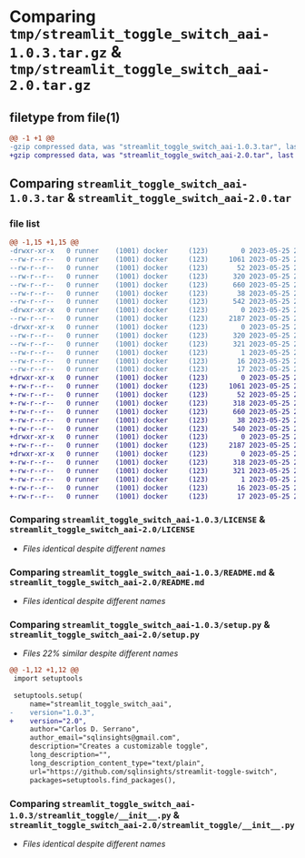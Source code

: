 # Comparing `tmp/streamlit_toggle_switch_aai-1.0.3.tar.gz` & `tmp/streamlit_toggle_switch_aai-2.0.tar.gz`

## filetype from file(1)

```diff
@@ -1 +1 @@
-gzip compressed data, was "streamlit_toggle_switch_aai-1.0.3.tar", last modified: Thu May 25 20:53:06 2023, max compression
+gzip compressed data, was "streamlit_toggle_switch_aai-2.0.tar", last modified: Thu May 25 21:01:58 2023, max compression
```

## Comparing `streamlit_toggle_switch_aai-1.0.3.tar` & `streamlit_toggle_switch_aai-2.0.tar`

### file list

```diff
@@ -1,15 +1,15 @@
-drwxr-xr-x   0 runner    (1001) docker     (123)        0 2023-05-25 20:53:06.410945 streamlit_toggle_switch_aai-1.0.3/
--rw-r--r--   0 runner    (1001) docker     (123)     1061 2023-05-25 20:52:57.000000 streamlit_toggle_switch_aai-1.0.3/LICENSE
--rw-r--r--   0 runner    (1001) docker     (123)       52 2023-05-25 20:52:57.000000 streamlit_toggle_switch_aai-1.0.3/MANIFEST.in
--rw-r--r--   0 runner    (1001) docker     (123)      320 2023-05-25 20:53:06.410945 streamlit_toggle_switch_aai-1.0.3/PKG-INFO
--rw-r--r--   0 runner    (1001) docker     (123)      660 2023-05-25 20:52:57.000000 streamlit_toggle_switch_aai-1.0.3/README.md
--rw-r--r--   0 runner    (1001) docker     (123)       38 2023-05-25 20:53:06.410945 streamlit_toggle_switch_aai-1.0.3/setup.cfg
--rw-r--r--   0 runner    (1001) docker     (123)      542 2023-05-25 20:52:57.000000 streamlit_toggle_switch_aai-1.0.3/setup.py
-drwxr-xr-x   0 runner    (1001) docker     (123)        0 2023-05-25 20:53:06.410945 streamlit_toggle_switch_aai-1.0.3/streamlit_toggle/
--rw-r--r--   0 runner    (1001) docker     (123)     2187 2023-05-25 20:52:57.000000 streamlit_toggle_switch_aai-1.0.3/streamlit_toggle/__init__.py
-drwxr-xr-x   0 runner    (1001) docker     (123)        0 2023-05-25 20:53:06.410945 streamlit_toggle_switch_aai-1.0.3/streamlit_toggle_switch_aai.egg-info/
--rw-r--r--   0 runner    (1001) docker     (123)      320 2023-05-25 20:53:06.000000 streamlit_toggle_switch_aai-1.0.3/streamlit_toggle_switch_aai.egg-info/PKG-INFO
--rw-r--r--   0 runner    (1001) docker     (123)      321 2023-05-25 20:53:06.000000 streamlit_toggle_switch_aai-1.0.3/streamlit_toggle_switch_aai.egg-info/SOURCES.txt
--rw-r--r--   0 runner    (1001) docker     (123)        1 2023-05-25 20:53:06.000000 streamlit_toggle_switch_aai-1.0.3/streamlit_toggle_switch_aai.egg-info/dependency_links.txt
--rw-r--r--   0 runner    (1001) docker     (123)       16 2023-05-25 20:53:06.000000 streamlit_toggle_switch_aai-1.0.3/streamlit_toggle_switch_aai.egg-info/requires.txt
--rw-r--r--   0 runner    (1001) docker     (123)       17 2023-05-25 20:53:06.000000 streamlit_toggle_switch_aai-1.0.3/streamlit_toggle_switch_aai.egg-info/top_level.txt
+drwxr-xr-x   0 runner    (1001) docker     (123)        0 2023-05-25 21:01:58.062912 streamlit_toggle_switch_aai-2.0/
+-rw-r--r--   0 runner    (1001) docker     (123)     1061 2023-05-25 21:01:41.000000 streamlit_toggle_switch_aai-2.0/LICENSE
+-rw-r--r--   0 runner    (1001) docker     (123)       52 2023-05-25 21:01:41.000000 streamlit_toggle_switch_aai-2.0/MANIFEST.in
+-rw-r--r--   0 runner    (1001) docker     (123)      318 2023-05-25 21:01:58.062912 streamlit_toggle_switch_aai-2.0/PKG-INFO
+-rw-r--r--   0 runner    (1001) docker     (123)      660 2023-05-25 21:01:41.000000 streamlit_toggle_switch_aai-2.0/README.md
+-rw-r--r--   0 runner    (1001) docker     (123)       38 2023-05-25 21:01:58.062912 streamlit_toggle_switch_aai-2.0/setup.cfg
+-rw-r--r--   0 runner    (1001) docker     (123)      540 2023-05-25 21:01:41.000000 streamlit_toggle_switch_aai-2.0/setup.py
+drwxr-xr-x   0 runner    (1001) docker     (123)        0 2023-05-25 21:01:58.062912 streamlit_toggle_switch_aai-2.0/streamlit_toggle/
+-rw-r--r--   0 runner    (1001) docker     (123)     2187 2023-05-25 21:01:41.000000 streamlit_toggle_switch_aai-2.0/streamlit_toggle/__init__.py
+drwxr-xr-x   0 runner    (1001) docker     (123)        0 2023-05-25 21:01:58.062912 streamlit_toggle_switch_aai-2.0/streamlit_toggle_switch_aai.egg-info/
+-rw-r--r--   0 runner    (1001) docker     (123)      318 2023-05-25 21:01:58.000000 streamlit_toggle_switch_aai-2.0/streamlit_toggle_switch_aai.egg-info/PKG-INFO
+-rw-r--r--   0 runner    (1001) docker     (123)      321 2023-05-25 21:01:58.000000 streamlit_toggle_switch_aai-2.0/streamlit_toggle_switch_aai.egg-info/SOURCES.txt
+-rw-r--r--   0 runner    (1001) docker     (123)        1 2023-05-25 21:01:58.000000 streamlit_toggle_switch_aai-2.0/streamlit_toggle_switch_aai.egg-info/dependency_links.txt
+-rw-r--r--   0 runner    (1001) docker     (123)       16 2023-05-25 21:01:58.000000 streamlit_toggle_switch_aai-2.0/streamlit_toggle_switch_aai.egg-info/requires.txt
+-rw-r--r--   0 runner    (1001) docker     (123)       17 2023-05-25 21:01:58.000000 streamlit_toggle_switch_aai-2.0/streamlit_toggle_switch_aai.egg-info/top_level.txt
```

### Comparing `streamlit_toggle_switch_aai-1.0.3/LICENSE` & `streamlit_toggle_switch_aai-2.0/LICENSE`

 * *Files identical despite different names*

### Comparing `streamlit_toggle_switch_aai-1.0.3/README.md` & `streamlit_toggle_switch_aai-2.0/README.md`

 * *Files identical despite different names*

### Comparing `streamlit_toggle_switch_aai-1.0.3/setup.py` & `streamlit_toggle_switch_aai-2.0/setup.py`

 * *Files 22% similar despite different names*

```diff
@@ -1,12 +1,12 @@
 import setuptools
 
 setuptools.setup(
     name="streamlit_toggle_switch_aai",
-    version="1.0.3",
+    version="2.0",
     author="Carlos D. Serrano",
     author_email="sqlinsights@gmail.com",
     description="Creates a customizable toggle",
     long_description="",
     long_description_content_type="text/plain",
     url="https://github.com/sqlinsights/streamlit-toggle-switch",
     packages=setuptools.find_packages(),
```

### Comparing `streamlit_toggle_switch_aai-1.0.3/streamlit_toggle/__init__.py` & `streamlit_toggle_switch_aai-2.0/streamlit_toggle/__init__.py`

 * *Files identical despite different names*

